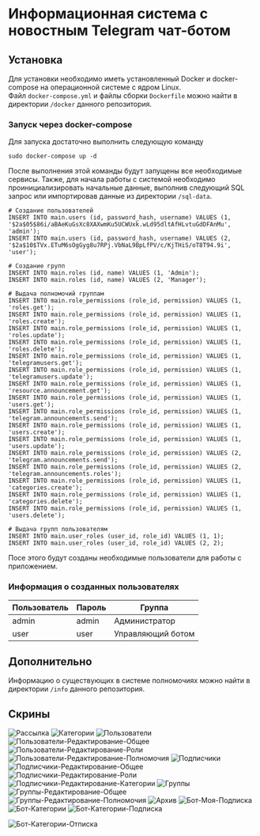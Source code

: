 # Информационная система с новостным Telegram чат-ботом

## Установка

Для установки необходимо иметь установленный Docker и docker-compose на операционной системе с ядром Linux.
<br>
Файл `docker-compose.yml` и файлы сборки `Dockerfile` можно найти в директории `/docker` данного репозитория.

### Запуск через docker-compose

Для запуска достаточно выполнить следующую команду

```
sudo docker-compose up -d
```

После выполнения этой команды будут запущены все необходимые сервисы.
Также, для начала работы с системой необходимо проинициализировать начальные данные, выполнив следующий SQL запрос или импортировав данные из директории `/sql-data`.
```mysql
# Создание пользователей
INSERT INTO main.users (id, password_hash, username) VALUES (1, '$2a$05$86i/aBAeKuGsXc8XAXwmKu5UCWUxk.wLd95dltAfHLvtuGdDFAnMu', 'admin');
INSERT INTO main.users (id, password_hash, username) VALUES (2, '$2a$10$TVx.ETuM6sOgGyg8u7RPj.VbNaL9BpLfPV/c/KjTHiS/oT8T94.9i', 'user');

# Создание групп
INSERT INTO main.roles (id, name) VALUES (1, 'Admin');
INSERT INTO main.roles (id, name) VALUES (2, 'Manager');

# Выдача полномочий группам
INSERT INTO main.role_permissions (role_id, permission) VALUES (1, 'roles.get');
INSERT INTO main.role_permissions (role_id, permission) VALUES (1, 'roles.create');
INSERT INTO main.role_permissions (role_id, permission) VALUES (1, 'roles.update');
INSERT INTO main.role_permissions (role_id, permission) VALUES (1, 'roles.delete');
INSERT INTO main.role_permissions (role_id, permission) VALUES (1, 'telegramusers.get');
INSERT INTO main.role_permissions (role_id, permission) VALUES (1, 'telegramusers.update');
INSERT INTO main.role_permissions (role_id, permission) VALUES (1, 'resource.announcement.get');
INSERT INTO main.role_permissions (role_id, permission) VALUES (1, 'users.get');
INSERT INTO main.role_permissions (role_id, permission) VALUES (1, 'telegram.announcements.send');
INSERT INTO main.role_permissions (role_id, permission) VALUES (1, 'users.create');
INSERT INTO main.role_permissions (role_id, permission) VALUES (1, 'users.update');
INSERT INTO main.role_permissions (role_id, permission) VALUES (2, 'telegram.announcements.send');
INSERT INTO main.role_permissions (role_id, permission) VALUES (2, 'telegram.announcements.roles');
INSERT INTO main.role_permissions (role_id, permission) VALUES (1, 'categories.create');
INSERT INTO main.role_permissions (role_id, permission) VALUES (1, 'categories.delete');
INSERT INTO main.role_permissions (role_id, permission) VALUES (1, 'users.delete');

# Выдача групп пользователям
INSERT INTO main.user_roles (user_id, role_id) VALUES (1, 1);
INSERT INTO main.user_roles (user_id, role_id) VALUES (2, 2);
```
Посе этого будут созданы необходимые пользователи для работы с приложением.

### Информация о созданных пользователях

| Пользователь | Пароль | Группа            |
|--------------|--------|-------------------|
| admin        | admin  | Администратор     |
| user         | user   | Управляющий ботом |

## Дополнительно

Информацию о существующих в системе полномочиях можно найти в директории `/info` данного репозитория.

## Скрины
![Рассылка](https://github.com/SQuazar/GraduateWork/assets/67743907/464752ff-33ad-4698-b351-19c8890bdfba)
![Категории](https://github.com/SQuazar/GraduateWork/assets/67743907/d9c4a77a-3d27-4af9-ac2d-c3fb68664461)
![Пользователи](https://github.com/SQuazar/GraduateWork/assets/67743907/d97de40f-2462-4112-a221-3a925fd3ec71)
![Пользователи-Редактирование-Общее](https://github.com/SQuazar/GraduateWork/assets/67743907/be2787e5-28af-4fb4-b55d-6d2b94b5cae9)
![Пользователи-Редактирование-Роли](https://github.com/SQuazar/GraduateWork/assets/67743907/af9c692c-7e70-40dd-9cd8-ea88cd2798a6)
![Пользователи-Редактирование-Полномочия](https://github.com/SQuazar/GraduateWork/assets/67743907/99032e61-58fc-4421-8748-3aeab2f838fd)
![Подписчики](https://github.com/SQuazar/GraduateWork/assets/67743907/7c7b3b74-2605-4834-a456-b30ea24ac87b)
![Подписчики-Редактирование-Общее](https://github.com/SQuazar/GraduateWork/assets/67743907/576b17e8-746a-4437-af81-30f1ceace7b6)
![Подписчики-Редактирование-Роли](https://github.com/SQuazar/GraduateWork/assets/67743907/8dfc8eec-a234-434e-be30-a3f9bda64a43)
![Подписчики-Редактирование-Категории](https://github.com/SQuazar/GraduateWork/assets/67743907/82b17d50-0d76-4c30-9322-5ab0a5f9cba7)
![Группы](https://github.com/SQuazar/GraduateWork/assets/67743907/97222bd6-a9d8-46b4-8b8a-de8fed8a31e5)
![Группы-Редактирование-Общее](https://github.com/SQuazar/GraduateWork/assets/67743907/97b11c93-34af-44f4-a47f-b995129a52a2)
![Группы-Редактирование-Полномочия](https://github.com/SQuazar/GraduateWork/assets/67743907/f5f62499-5a6a-40e7-9128-a182eed071c3)
![Архив](https://github.com/SQuazar/GraduateWork/assets/67743907/04a5687a-0061-407c-893b-feda8b2ea911)
![Бот-Моя-Подписка](https://github.com/SQuazar/GraduateWork/assets/67743907/94cb7c64-eb3c-489a-9b91-f9e78f947a2c)
![Бот-Категории](https://github.com/SQuazar/GraduateWork/assets/67743907/db329660-4c4c-4bdf-93bf-a9d49fcebef9)
![Бот-Категории-Подписка](https://github.com/SQuazar/GraduateWork/assets/67743907/f2879254-fae4-4832-a8a4-3f41ebacf296)

![Бот-Категории-Отписка](https://github.com/SQuazar/GraduateWork/assets/67743907/0127a26d-3db8-40ab-a3b6-1aa4c72e0004)
